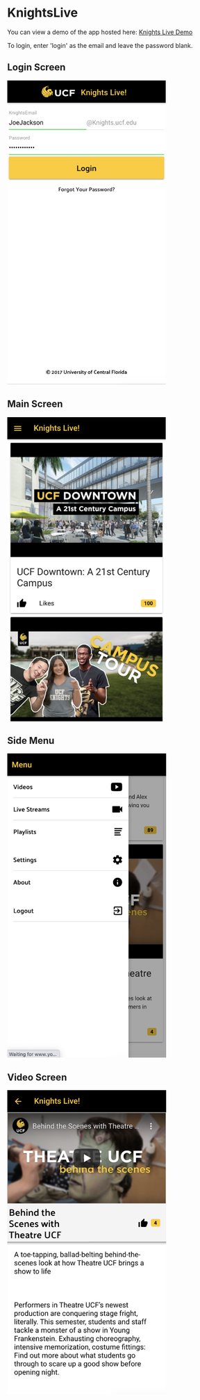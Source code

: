 # KnightsLive

You can view a demo of the app hosted here: [Knights Live Demo](https://obscure-fjord-71440.herokuapp.com/)

To login, enter 'login' as the email and leave the password blank.

## Login Screen
<img src="KnightsLiveLogin.png" height="700px">

## Main Screen
<img src="KnightsLiveMain.png" height="700px">

## Side Menu
<img src="KnightsLiveMenu.png" height="700px">

## Video Screen
<img src="KnightsLiveVideo.png" height="700px">
